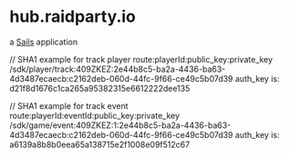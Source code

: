 # hub.raidparty.io

a [Sails](http://sailsjs.org) application


// SHA1 example for track player
route:playerId:public_key:private_key
/sdk/player/track:409ZKEZ:2e44b8c5-ba2a-4436-ba63-4d3487ecaecb:c2162deb-060d-44fc-9f66-ce49c5b07d39
auth_key is: d21f8d1676c1ca265a95382315e6612222dee135

// SHA1 example for track event
route:playerId:eventId:public_key:private_key
/sdk/game/event:409ZKEZ:1:2e44b8c5-ba2a-4436-ba63-4d3487ecaecb:c2162deb-060d-44fc-9f66-ce49c5b07d39
auth_key is: a6139a8b8b0eea65a138715e2f1008e09f512c67